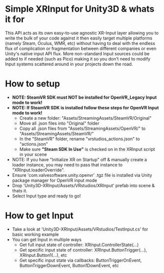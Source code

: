 # Simple XRInput for Unity3D & whats it for
This API acts as its own easy-to-use agnostic XR-Input layer allowing you to write the bulk of your code against it then easily target multiple platforms (namely Steam, Oculus, WMR, etc) without having to deal with the endless flux of complication or fragmentation between different companies or even Unity's native input API flux. More non-standard Input sources could be added to if needed (such as Pico) making it so you don't need to modify Input systems scattered around in your projects down the road.

# How to setup
* <b>NOTE: SteamVR SDK must NOT be installed for OpenVR_Legacy Input mode to work!</b>
* <b>NOTE: If SteamVR SDK is installed follow these steps for OpenVR Input mode to work!</b>
    * Create a new folder: "Assets/StreamingAssets/SteamVR/Original"
    * Move all .json files into "Original" folder
    * Copy all .json files from "Assets/StreamingAssets/OpenVR/" to "Assets/StreamingAssets/SteamVR/"
    * In the "SteamVR" folder, rename "vrstudios_actions.json" to "actions.json"
    * Make sure <b>"Steam SDK In Use"</b> is checked on in the XRInput script in your scene
* NOTE: If you have "Initialize XR on Startup" off & manually create a loader instance, you may need to pass that instance to "XRInput.loaderOverride".
* Ensure 'com.valvesoftware.unity.openvr' .tgz file is installed via Unity package manager for OpenVR input mode
* Drop 'Unity3D-XRInput/Assets/VRstudios/XRInput' prefab into scene & thats it.
* Select Input type and ready to go!

# How to get Input
* Take a look at 'Unity3D-XRInput/Assets/VRstudios/TestInput.cs' for basic working example
* You can get Input in multiple ways
    * Get full input state of controller: XRInput.ControllerState(...)
    * Get specific input state of controller: XRInput.ButtonTrigger(...), XRInput.Button1(...), etc
    * Get specific input state via callbacks: ButtonTriggerOnEvent, ButtonTriggerDownEvent, Button1DownEvent, etc